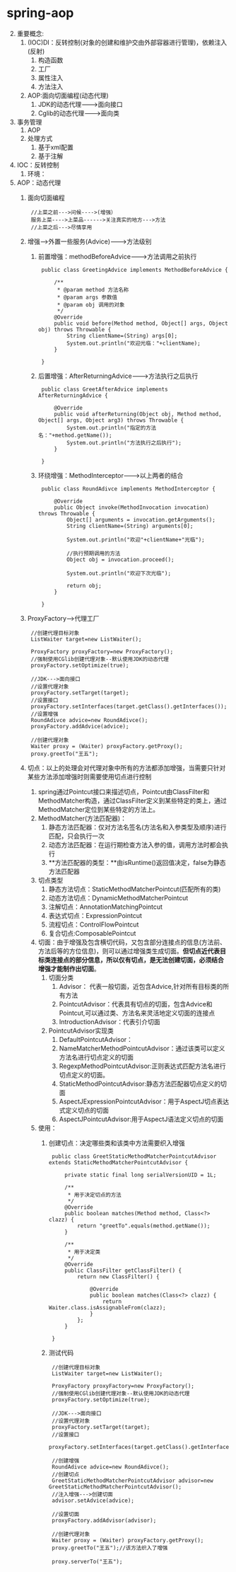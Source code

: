 # spring-aop
2. 重要概念:
	1. (IOC)DI：反转控制(对象的创建和维护交由外部容器进行管理)，依赖注入(反射)
		1. 构造函数
		2. 工厂
		3. 属性注入
		4. 方法注入
	2. AOP:面向切面编程(动态代理)
		1. JDK的动态代理--->面向接口
		2. Cglib的动态代理--->面向类
3. 事务管理
	1. AOP
	2. 处理方式
		1. 基于xml配置
		2. 基于注解
2. IOC：反转控制
	1. 环境：
2. AOP：动态代理
	1. 面向切面编程

			//上菜之前--->问候---->(增强）
			服务上菜---->上菜品------>关注真实的地方--->方法
			//上菜之后--->尽情享用
	2. 增强-->外置一些服务(Advice)--->方法级别
		1. 前置增强：methodBeforeAdvice--->方法调用之前执行

				public class GreetingAdvice implements MethodBeforeAdvice {
				
					/**
					 * @param method 方法名称
					 * @param args 参数值
					 * @param obj 调用的对象
					 */
					@Override
					public void before(Method method, Object[] args, Object obj) throws Throwable {
						String clientName=(String) args[0];
						System.out.println("欢迎光临："+clientName);
					}
				
				}
		2. 后置增强：AfterReturningAdvice--->方法执行之后执行

				public class GreetAfterAdvice implements AfterReturningAdvice {
	
					@Override
					public void afterReturning(Object obj, Method method, Object[] args, Object arg3) throws Throwable {
						System.out.println("指定的方法名："+method.getName());
						System.out.println("方法执行之后执行");
					}
				
				}

		3. 环绕增强：MethodInterceptor--->以上两者的结合

				public class RoundAdivce implements MethodInterceptor {

					@Override
					public Object invoke(MethodInvocation invocation) throws Throwable {
						Object[] arguments = invocation.getArguments();
						String clientName=(String) arguments[0];
						
						System.out.println("欢迎"+clientName+"光临");
						
						//执行预期调用的方法
						Object obj = invocation.proceed();
						
						System.out.println("欢迎下次光临");
						
						return obj;
					}
				
				}
	4. ProxyFactory-->代理工厂

			//创建代理目标对象
			ListWaiter target=new ListWaiter();
			
			ProxyFactory proxyFactory=new ProxyFactory();
			//强制使用CGlib创建代理对象--默认使用JDK的动态代理
			proxyFactory.setOptimize(true);
			
			//JDK--->面向接口
			//设置代理对象
			proxyFactory.setTarget(target);
			//设置接口
			proxyFactory.setInterfaces(target.getClass().getInterfaces());
			//设置增强
			RoundAdivce advice=new RoundAdivce();
			proxyFactory.addAdvice(advice);
			
			//创建代理对象
			Waiter proxy = (Waiter) proxyFactory.getProxy();
			proxy.greetTo("王五");
	5. 切点：以上的处理会对代理对象中所有的方法都添加增强，当需要只针对某些方法添加增强时则需要使用切点进行控制
		1. spring通过Pointcut接口来描述切点，Pointcut由ClassFilter和MethodMatcher构造，通过ClassFilter定义到某些特定的类上，通过MethodMatcher定位到某些特定的方法上。
		2. MethodMatcher(方法匹配器)：
			1. 静态方法匹配器：仅对方法名签名(方法名和入参类型及顺序)进行匹配，只会执行一次
			2. 动态方法匹配器：在运行期检查方法入参的值，调用方法时都会执行
			3. **方法匹配器的类型：**由isRuntime()返回值决定，false为静态方法匹配器
		4. 切点类型
			1. 静态方法切点：StaticMethodMatcherPointcut(匹配所有的类)
			2. 动态方法切点：DynamicMethodMatcherPointcut
			3. 注解切点：AnnotationMatchingPointcut
			4. 表达式切点：ExpressionPointcut
			5. 流程切点：ControlFlowPointcut
			6. 复合切点:ComposablePointcut
		7. 切面：由于增强及包含横切代码，又包含部分连接点的信息(方法前、方法后等的方位信息)，则可以通过增强类生成切面。**但切点近代表目标类连接点的部分信息，所以仅有切点，是无法创建切面，必须结合增强才能制作出切面**。
			1. 切面分类
				1. Advisor： 代表一般切面，近包含Advice,针对所有目标类的所有方法
				2. PointcutAdvisor：代表具有切点的切面，包含Advice和Pointcut,可以通过类、方法名来灵活地定义切面的连接点
				3. IntroductionAdvisor：代表引介切面
			4. PointcutAdvisor实现类
				1. DefaultPointcutAdvisor：
				2. NameMatcherMethodPointcutAdvisor：通过该类可以定义方法名进行切点定义的切面
				3. RegexpMethodPointcutAdvisor:正则表达式匹配方法名进行切点定义的切面。
				4. StaticMethodPointcutAdvisor:静态方法匹配器切点定义的切面
				5. AspectJExpressionPointcutAdvisor：用于AspectJ切点表达式定义切点的切面
				6. AspectJPointcutAdvisor:用于AspectJ语法定义切点的切面
		7. 使用：
			1. 创建切点：决定哪些类和该类中方法需要织入增强

					public class GreetStaticMethodMatcherPointcutAdvisor extends StaticMethodMatcherPointcutAdvisor {
	
						private static final long serialVersionUID = 1L;
					
						/**
						 * 用于决定切点的方法
						 */
						@Override
						public boolean matches(Method method, Class<?> clazz) {
							return "greetTo".equals(method.getName());
						}
						
						/**
						 * 用于决定类
						 */
						@Override
						public ClassFilter getClassFilter() {
							return new ClassFilter() {
								
								@Override
								public boolean matches(Class<?> clazz) {
									return Waiter.class.isAssignableFrom(clazz);
								}
							};
						}
						
					}
			2. 测试代码
	
					//创建代理目标对象
					ListWaiter target=new ListWaiter();
					
					ProxyFactory proxyFactory=new ProxyFactory();
					//强制使用CGlib创建代理对象--默认使用JDK的动态代理
					proxyFactory.setOptimize(true);
					
					//JDK--->面向接口
					//设置代理对象
					proxyFactory.setTarget(target);
					//设置接口
					proxyFactory.setInterfaces(target.getClass().getInterfaces());
					
					//创建增强
					RoundAdivce advice=new RoundAdivce();
					//创建切点
					GreetStaticMethodMatcherPointcutAdvisor advisor=new GreetStaticMethodMatcherPointcutAdvisor();
					//注入增强--->创建切面
					advisor.setAdvice(advice);
					
					//设置切面
					proxyFactory.addAdvisor(advisor);
					
					//创建代理对象
					Waiter proxy = (Waiter) proxyFactory.getProxy();
					proxy.greetTo("王五");//该方法织入了增强
					
					proxy.serverTo("王五");

